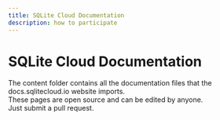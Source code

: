 ```yaml
---
title: SQLite Cloud Documentation
description: how to participate
---
```


# SQLite Cloud Documentation
The content folder contains all the documentation files that the docs.sqlitecloud.io website imports.  
These pages are open source and can be edited by anyone.  
Just submit a pull request.
